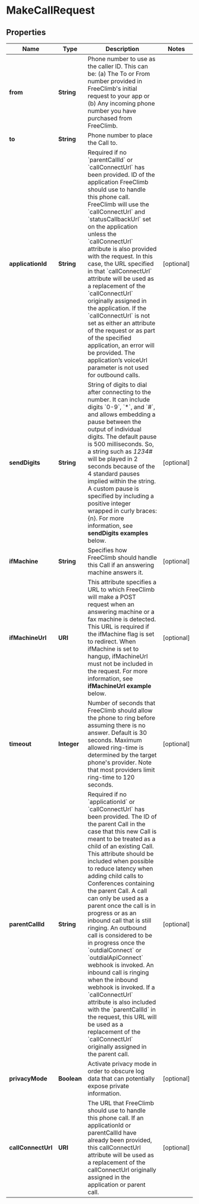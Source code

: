 

# MakeCallRequest


## Properties

Name | Type | Description | Notes
------------ | ------------- | ------------- | -------------
**from** | **String** | Phone number to use as the caller ID. This can be: (a) The To or From number provided in FreeClimb&#39;s initial request to your app or (b) Any incoming phone number you have purchased from FreeClimb. | 
**to** | **String** | Phone number to place the Call to. | 
**applicationId** | **String** | Required if no &#x60;parentCallId&#x60; or &#x60;callConnectUrl&#x60; has been provided. ID of the application FreeClimb should use to handle this phone call. FreeClimb will use the &#x60;callConnectUrl&#x60; and &#x60;statusCallbackUrl&#x60; set on the application unless the &#x60;callConnectUrl&#x60; attribute is also provided with the request. In this case, the URL specified in that &#x60;callConnectUrl&#x60; attribute will be used as a replacement of the &#x60;callConnectUrl&#x60; originally assigned in the application. If the &#x60;callConnectUrl&#x60; is not set as either an attribute of the request or as part of the specified application, an error will be provided. The application’s voiceUrl parameter is not used for outbound calls. |  [optional]
**sendDigits** | **String** | String of digits to dial after connecting to the number. It can include digits &#x60;0-9&#x60;, &#x60;*&#x60;, and &#x60;#&#x60;, and allows embedding a pause between the output of individual digits. The default pause is 500 milliseconds. So, a string such as *1234#* will be played in 2 seconds because of the 4 standard pauses implied within the string. A custom pause is specified by including a positive integer wrapped in curly braces: {n}. For more information, see **sendDigits examples** below. |  [optional]
**ifMachine** | **String** | Specifies how FreeClimb should handle this Call if an answering machine answers it. |  [optional]
**ifMachineUrl** | **URI** | This attribute specifies a URL to which FreeClimb will make a POST request when an answering machine or a fax machine is detected. This URL is required if the ifMachine flag is set to redirect. When ifMachine is set to hangup, ifMachineUrl must not be included in the request. For more information, see **ifMachineUrl example** below. |  [optional]
**timeout** | **Integer** | Number of seconds that FreeClimb should allow the phone to ring before assuming there is no answer. Default is 30 seconds. Maximum allowed ring-time is determined by the target phone&#39;s provider. Note that most providers limit ring-time to 120 seconds. |  [optional]
**parentCallId** | **String** | Required if no &#x60;applicationId&#x60; or &#x60;callConnectUrl&#x60; has been provided. The ID of the parent Call in the case that this new Call is meant to be treated as a child of an existing Call. This attribute should be included when possible to reduce latency when adding child calls to Conferences containing the parent Call. A call can only be used as a parent once the call is in progress or as an inbound call that is still ringing. An outbound call is considered to be in progress once the &#x60;outdialConnect&#x60; or &#x60;outdialApiConnect&#x60; webhook is invoked. An inbound call is ringing when the inbound webhook is invoked. If a &#x60;callConnectUrl&#x60; attribute is also included with the &#x60;parentCallId&#x60; in the request, this URL will be used as a replacement of the &#x60;callConnectUrl&#x60; originally assigned in the parent call. |  [optional]
**privacyMode** | **Boolean** | Activate privacy mode in order to obscure log data that can potentially expose private information. |  [optional]
**callConnectUrl** | **URI** | The URL that FreeClimb should use to handle this phone call. If an applicationId or parentCallId have already been provided, this callConnectUrl attribute will be used as a replacement of the callConnectUrl originally assigned in the application or parent call. |  [optional]




